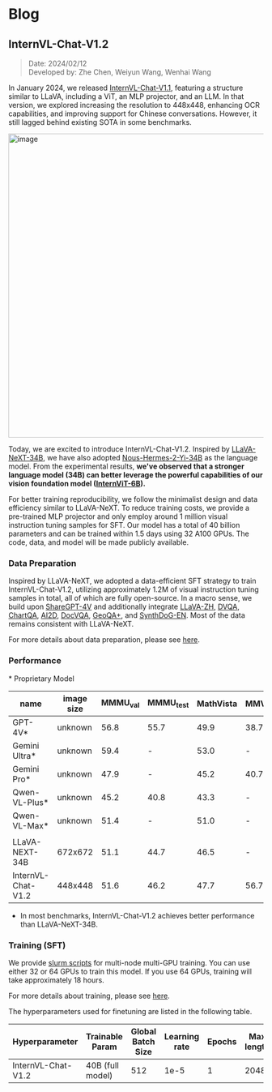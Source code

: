 # Blog

## InternVL-Chat-V1.2

> Date: 2024/02/12<br>
> Developed by: Zhe Chen, Weiyun Wang, Wenhai Wang

In January 2024, we released [InternVL-Chat-V1.1](https://huggingface.co/OpenGVLab/InternVL-Chat-Chinese-V1-1), featuring a structure similar to LLaVA, including a ViT, an MLP projector, and an LLM. In that version, we explored increasing the resolution to 448x448, enhancing OCR capabilities, and improving support for Chinese conversations. However, it still lagged behind existing SOTA in some benchmarks.

<img width="600" alt="image" src="https://github.com/czczup/InternVL-MoE/assets/23737120/9b68aa35-40fd-4e81-9595-d404cbbfc6bd">

Today, we are excited to introduce InternVL-Chat-V1.2. Inspired by [LLaVA-NeXT-34B](https://llava-vl.github.io/blog/2024-01-30-llava-next/), we have also adopted [Nous-Hermes-2-Yi-34B](https://huggingface.co/NousResearch/Nous-Hermes-2-Yi-34B) as the language model.
From the experimental results, **we've observed that a stronger language model (34B) can better leverage the powerful capabilities of our vision foundation model ([InternViT-6B](https://huggingface.co/OpenGVLab/InternViT-6B-448px-V1-2)).**

For better training reproducibility, we follow the minimalist design and data efficiency similar to LLaVA-NeXT. To reduce training costs, we provide a pre-trained MLP projector and only employ around 1 million visual instruction tuning samples for SFT. Our model has a total of 40 billion parameters and can be trained within 1.5 days using 32 A100 GPUs. The code, data, and model will be made publicly available.

### Data Preparation

Inspired by LLaVA-NeXT, we adopted a data-efficient SFT strategy to train InternVL-Chat-V1.2, utilizing approximately 1.2M of visual instruction tuning samples in total, all of which are fully open-source. In a macro sense, we build upon [ShareGPT-4V](https://github.com/InternLM/InternLM-XComposer/blob/main/projects/ShareGPT4V/docs/Data.md#prepare-images) and additionally integrate [LLaVA-ZH](https://huggingface.co/datasets/openbmb/llava_zh), [DVQA](https://github.com/kushalkafle/DVQA_dataset), [ChartQA](https://github.com/vis-nlp/ChartQA), [AI2D](https://allenai.org/data/diagrams), [DocVQA](https://www.docvqa.org/datasets), [GeoQA+](https://github.com/SCNU203/GeoQA-Plus), and [SynthDoG-EN](https://huggingface.co/datasets/naver-clova-ix/synthdog-en). Most of the data remains consistent with LLaVA-NeXT.

For more details about data preparation, please see [here](./internvl_chat#prepare-training-datasets).

### Performance

\* Proprietary Model

| name               | image size | MMMU<sub>val</sub> | MMMU<sub>test</sub> | MathVista | MMVP | MMB  | MMB-CN | SQA | POPE | TextVQA | SEED-IMG | ChartQA | AI2D | VizWiz | GQA  | MM-Vet | MME      |
| ------------------ | ---------- | ------------------ | ------------------- | --------- | ---- | ---- | ------ | --------- | ---- | ------- | -------- | ------- | ---- | ------ | ---- | ------ | -------- |
| GPT-4V\*           | unknown    | 56.8               | 55.7                | 49.9      | 38.7 | 77.0 | 73.9   | -         | -    | 78.0    | 71.6     | 78.5    | 78.2 | -      | -    | 67.7   | 1409/517 |
| Gemini Ultra\*     | unknown    | 59.4               | -                   | 53.0      | -    | -    | -      | -         | -    | 82.3    | -        | 80.8    | 79.5 | -      | -    | -      | -        |
| Gemini Pro\*       | unknown    | 47.9               | -                   | 45.2      | 40.7 | 73.6 | 74.3   | -         | -    | 74.6    | 70.7     | 74.1    | 73.9 | -      | -    | 64.3   | 1497/437 |
| Qwen-VL-Plus\*     | unknown    | 45.2               | 40.8                | 43.3      | -    | 67.0 | 70.7   | -         | -    | 78.9    | 65.7     | 78.1    | 75.9 | -      | -    | -      | 1681/502 |
| Qwen-VL-Max\*     | unknown    |  51.4              |  -               | 51.0      | -    | - | 75.1   | -         | -    | 79.5    | -     | 79.8    | 79.3  | -      | -    | -      | - |
|                    |            |          |                    |                     |           |      |      |        |           |      |         |          |         |      |        |      |        |
| LLaVA-NEXT-34B     | 672x672    | 51.1               | 44.7                | 46.5      | -    | 79.3 | 79.0   | 81.8      | 87.7 | 69.5    | 75.9     | -       | -    | 63.8   | 67.1 | 57.4   | 1631/397 |
| InternVL-Chat-V1.2 | 448x448    | 51.6               | 46.2                | 47.7      | 56.7 | 82.2 |  81.2  | 83.3      | 88.0 | 69.7    | TODO     | 67.8    | 71.6 | 60.0   | 64.0 | 48.9   | 1672/509 |

- In most benchmarks, InternVL-Chat-V1.2 achieves better performance than LLaVA-NeXT-34B.
  
### Training (SFT)

We provide [slurm scripts](./internvl_chat/shell/hermes2_yi34b/internvl_chat_v1_2_hermes2_yi34b_448_finetune.sh) for multi-node multi-GPU training. You can use either 32 or 64 GPUs to train this model. If you use 64 GPUs, training will take approximately 18 hours.

For more details about training, please see [here](./internvl_chat#start-training).

The hyperparameters used for finetuning are listed in the following table.

| Hyperparameter     | Trainable Param  | Global Batch Size | Learning rate | Epochs | Max length | Weight decay |
| ------------------ | ---------------- | ----------------- | ------------- | ------ | ---------- | ------------ |
| InternVL-Chat-V1.2 | 40B (full model) | 512               | 1e-5          | 1      | 2048       | 0.05         |
